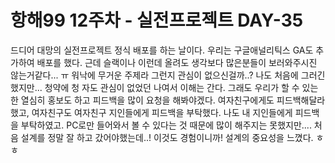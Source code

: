 # 항해99 12주차 - 실전프로젝트 DAY-35

드디어 대망의 실전프로젝트 정식 배포를 하는 날이다.
우리는 구글애널리틱스 GA도 추가하여 배포를 했다.
근데 슬랙이나 이런데 올려도 생각보다 많은분들이 보러와주시진 않는거같다... ㅠ
워낙에 무거운 주제라 그런지 관심이 없으신걸까..?
나도 처음에 그러긴했지만... 청약에 청 자도 관심이 없었던 나여서 이해는 간다.
그래도 우리가 할 수 있는 한 열심히 홍보도 하고 피드백을 많이 요청을 해봐야겠다.
여자친구에게도 피드백해달라했고, 여자친구도 여자친구 지인들에게 피드백을 부탁했다.
나도 내 지인들에게 피드백을 부탁하였고. PC로만 들어와서 볼 수 있다는 것 때문에 많이 해주지는 못했지만....
처음 설계를 정말 잘 하고 갔어야했는데..! 이것도 경험이니까! 설계의 중요성을 느꼈다. ㅎㅎ
